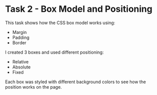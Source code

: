# Task 2 - Box Model and Positioning

This task shows how the CSS box model works using:
- Margin
- Padding
- Border

I created 3 boxes and used different positioning:
- Relative
- Absolute
- Fixed

Each box was styled with different background colors to see how the position works on the page.
